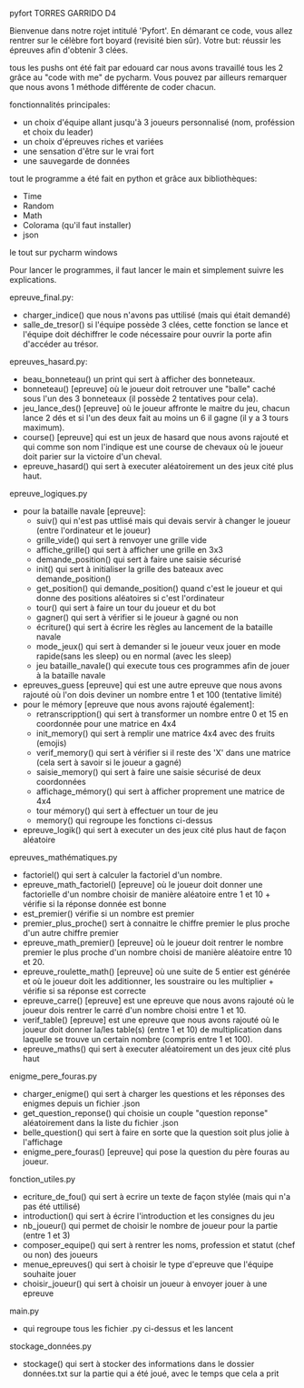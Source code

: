 pyfort TORRES GARRIDO D4

Bienvenue dans notre rojet intitulé 'Pyfort'. En démarant ce code, vous allez rentrer sur le célèbre fort boyard (revisité bien sûr). Votre but: réussir les épreuves afin d'obtenir 3 clées.


tous les pushs ont été fait par edouard car nous avons travaillé tous les 2 grâce au "code with me" de pycharm. Vous pouvez par ailleurs remarquer que nous avons 1 méthode différente de coder chacun.

fonctionnalités principales:
- un choix d'équipe allant jusqu'à 3 joueurs personnalisé (nom, proféssion et choix du leader)
- un choix d'épreuves riches et variées
- une sensation d'être sur le vrai fort
- une sauvegarde de données


tout le programme a été fait en python et grâce aux bibliothèques:
- Time
- Random
- Math
- Colorama (qu'il faut installer)
- json

le tout sur pycharm windows

Pour lancer le programmes, il faut lancer le main et simplement suivre les explications.


epreuve_final.py:
- charger_indice() que nous n'avons pas uttilisé (mais qui était demandé)
- salle_de_tresor() si l'équipe possède 3 clées, cette fonction se lance et l'équipe doit déchiffrer le code nécessaire pour ouvrir la porte afin d'accéder au
trésor.

epreuves_hasard.py:
- beau_bonneteau() un print qui sert à afficher des bonneteaux.
- bonneteau() [epreuve] où le joueur doit retrouver une "balle" caché sous l'un des 3 bonneteaux (il possède 2 tentatives pour cela).
- jeu_lance_des() [epreuve] où le joueur affronte le maitre du jeu, chacun lance 2 dés et si l'un des deux fait au moins un 6 il gagne (il y a 3 tours maximum).
- course() [epreuve] qui est un jeux de hasard que nous avons rajouté et qui comme son nom l'indique est une course de chevaux où le joueur doit parier sur la victoire d'un cheval.
- epreuve_hasard() qui sert à executer aléatoirement un des jeux cité plus haut.


epreuve_logiques.py
- pour la bataille navale [epreuve]:
  - suiv() qui n'est pas uttlisé mais qui devais servir à changer le joueur (entre l'ordinateur et le joueur)
  - grille_vide() qui sert à renvoyer une grille vide
  - affiche_grille() qui sert à afficher une grille en 3x3
  - demande_position() qui sert à faire une saisie sécurisé
  - init() qui sert à initialiser la grille des bateaux avec demande_position()
  - get_position() qui demande_position() quand c'est le joueur et qui donne des positions aléatoires si c'est l'ordinateur
  - tour() qui sert à faire un tour du joueur et du bot
  - gagner() qui sert à vérifier si le joueur à gagné ou non
  - écriture() qui sert à écrire les règles au lancement de la bataille navale
  - mode_jeux() qui sert à demander si le joueur veux jouer en mode rapide(sans les sleep) ou en normal (avec les sleep)
  - jeu bataille_navale() qui execute tous ces programmes afin de jouer à la bataille navale
- epreuves_guess [epreuve] qui est une autre epreuve que nous avons rajouté où l'on dois deviner un nombre entre 1 et 100 (tentative limité)
- pour le mémory [epreuve que nous avons rajouté également]:
  - retranscripption() qui sert à transformer un nombre entre 0 et 15 en coordonnée pour une matrice en 4x4
  - init_memory() qui sert à remplir une matrice 4x4 avec des fruits (emojis)
  - verif_memory() qui sert à vérifier si il reste des 'X' dans une matrice (cela sert à savoir si le joueur a gagné)
  - saisie_memory() qui sert à faire une saisie sécurisé de deux coordonnées
  - affichage_mémory() qui sert à afficher proprement une matrice de 4x4
  - tour mémory() qui sert à effectuer un tour de jeu
  - memory() qui regroupe les fonctions ci-dessus
- epreuve_logik() qui sert à executer un des jeux cité plus haut de façon aléatoire


epreuves_mathématiques.py
- factoriel() qui sert à calculer la factoriel d'un nombre.
- epreuve_math_factoriel() [epreuve] où le joueur doit donner une factorielle d'un nombre choisir de manière aléatoire entre 1 et 10 + vérifie si la réponse donnée est bonne
- est_premier() vérifie si un nombre est premier
- premier_plus_proche() sert à connaitre le chiffre premier le plus proche d'un autre chiffre premier
- epreuve_math_premier() [epreuve] où le joueur doit rentrer le nombre premier le plus proche d'un nombre choisi de manière aléatoire entre 10 et 20.
- epreuve_roulette_math() [epreuve] où une suite de 5 entier est générée et où le joueur doit les additionner, les soustraire ou les multiplier + vérifie si sa réponse est correcte
- epreuve_carre() [epreuve] est une epreuve que nous avons rajouté où le joueur dois rentrer le carré d'un nombre choisi entre 1 et 10.
- verif_table() [epreuve] est une epreuve que nous avons rajouté où le joueur doit donner la/les table(s) (entre 1 et 10) de multiplication dans laquelle se trouve un certain nombre (compris entre 1 et 100).
- epreuve_maths() qui sert à executer aléatoirement un des jeux cité plus haut


enigme_pere_fouras.py
- charger_enigme() qui sert à charger les questions et les réponses des enigmes depuis un fichier .json
- get_question_reponse() qui choisie un couple "question reponse" aléatoirement dans la liste du fichier .json
- belle_question() qui sert à faire en sorte que la question soit plus jolie à l'affichage
- enigme_pere_fouras() [epreuve] qui pose la question du père fouras au joueur.

fonction_utiles.py
- ecriture_de_fou() qui sert à ecrire un texte de façon stylée (mais qui n'a pas été uttilisé)
- introduction() qui sert à écrire l'introduction et les consignes du jeu
- nb_joueur() qui permet de choisir le nombre de joueur pour la partie (entre 1 et 3)
- composer_equipe() qui sert à rentrer les noms, profession et statut (chef ou non) des joueurs
- menue_epreuves() qui sert à choisir le type d'epreuve que l'équipe souhaite jouer
- choisir_joueur() qui sert à choisir un joueur à envoyer jouer à une epreuve

main.py
- qui regroupe tous les fichier .py ci-dessus et les lancent

stockage_données.py
- stockage() qui sert à stocker des informations dans le dossier données.txt sur la partie qui a été joué, avec le temps que cela a prit







